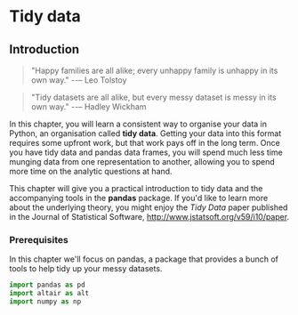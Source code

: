 # Tidy data




## Introduction

> "Happy families are all alike; every unhappy family is unhappy in its
> own way." --– Leo Tolstoy

> "Tidy datasets are all alike, but every messy dataset is messy in its
> own way." --– Hadley Wickham

In this chapter, you will learn a consistent way to organise your data in Python, an organisation called __tidy data__. Getting your data into this format requires some upfront work, but that work pays off in the long term. Once you have tidy data and pandas data frames, you will spend much less time munging data from one representation to another, allowing you to spend more time on the analytic questions at hand.

This chapter will give you a practical introduction to tidy data and the accompanying tools in the __pandas__ package. If you'd like to learn more about the underlying theory, you might enjoy the *Tidy Data* paper published in the Journal of Statistical Software, <http://www.jstatsoft.org/v59/i10/paper>.

### Prerequisites

In this chapter we'll focus on pandas, a package that provides a bunch of tools to help tidy up your messy datasets. 

<!-- http://shzhangji.com/blog/2017/09/30/pandas-and-tidy-data/ -->


```python
import pandas as pd
import altair as alt
import numpy as np
```

<!-- ## Tidy data -->

<!-- You can represent the same underlying data in multiple ways. The example below shows the same data organised in four different ways. Each dataset shows the same values of four variables *country*, *year*, *population*, and *cases*, but each dataset organises the values in a different way. -->

<!-- ```{r} -->
<!-- table1 -->
<!-- table2 -->
<!-- table3 -->

<!-- # Spread across two tibbles -->
<!-- table4a  # cases -->
<!-- table4b  # population -->
<!-- ``` -->

<!-- These are all representations of the same underlying data, but they are not equally easy to use. One dataset, the tidy dataset, will be much easier to work with inside the tidyverse.  -->

<!-- There are three interrelated rules which make a dataset tidy: -->

<!-- 1.  Each variable must have its own column. -->
<!-- 1.  Each observation must have its own row. -->
<!-- 1.  Each value must have its own cell. -->

<!-- Figure \@ref(fig:tidy-structure) shows the rules visually. -->

<!-- ```{r tidy-structure, echo = FALSE, out.width = "100%", fig.cap = "Following three rules makes a dataset tidy: variables are in columns, observations are in rows, and values are in cells."} -->
<!-- knitr::include_graphics("images/tidy-1.png") -->
<!-- ``` -->

<!-- These three rules are interrelated because it's impossible to only satisfy two of the three. That interrelationship leads to an even simpler set of practical instructions: -->

<!-- 1.  Put each dataset in a tibble. -->
<!-- 1.  Put each variable in a column. -->

<!-- In this example, only `table1` is tidy. It's the only representation where each column is a variable. -->

<!-- Why ensure that your data is tidy? There are two main advantages: -->

<!-- 1.  There's a general advantage to picking one consistent way of storing -->
<!--     data. If you have a consistent data structure, it's easier to learn the -->
<!--     tools that work with it because they have an underlying uniformity. -->

<!-- 1.  There's a specific advantage to placing variables in columns because -->
<!--     it allows R's vectorised nature to shine. As you learned in -->
<!--     [mutate](#mutate-funs) and [summary functions](#summary-funs), most  -->
<!--     built-in R functions work with vectors of values. That makes transforming  -->
<!--     tidy data feel particularly natural. -->

<!-- dplyr, ggplot2, and all the other packages in the tidyverse are designed to work with tidy data. Here are a couple of small examples showing how you might work with `table1`. -->

<!-- ```{r, out.width = "50%"} -->
<!-- # Compute rate per 10,000 -->
<!-- table1 %>%  -->
<!--   mutate(rate = cases / population * 10000) -->

<!-- # Compute cases per year -->
<!-- table1 %>%  -->
<!--   count(year, wt = cases) -->

<!-- # Visualise changes over time -->
<!-- library(ggplot2) -->
<!-- ggplot(table1, aes(year, cases)) +  -->
<!--   geom_line(aes(group = country), colour = "grey50") +  -->
<!--   geom_point(aes(colour = country)) -->
<!-- ``` -->

<!-- ### Exercises -->

<!-- 1.  Using prose, describe how the variables and observations are organised in -->
<!--     each of the sample tables. -->

<!-- 1.  Compute the `rate` for `table2`, and `table4a` + `table4b`.  -->
<!--     You will need to perform four operations: -->

<!--     1.  Extract the number of TB cases per country per year. -->
<!--     1.  Extract the matching population per country per year. -->
<!--     1.  Divide cases by population, and multiply by 10000. -->
<!--     1.  Store back in the appropriate place. -->

<!--     Which representation is easiest to work with? Which is hardest? Why? -->

<!-- 1.  Recreate the plot showing change in cases over time using `table2` -->
<!--     instead of `table1`. What do you need to do first? -->

<!-- ## Pivoting -->

<!-- The principles of tidy data seem so obvious that you might wonder if you'll ever encounter a dataset that isn't tidy. Unfortunately, however, most data that you will encounter will be untidy. There are two main reasons: -->

<!-- 1.  Most people aren't familiar with the principles of tidy data, and it's hard -->
<!--     to derive them yourself unless you spend a _lot_ of time working with data. -->

<!-- 1.  Data is often organised to facilitate some use other than analysis. For  -->
<!--     example, data is often organised to make entry as easy as possible. -->

<!-- This means for most real analyses, you'll need to do some tidying. The first step is always to figure out what the variables and observations are. Sometimes this is easy; other times you'll need to consult with the people who originally generated the data.  -->
<!-- The second step is to resolve one of two common problems: -->

<!-- 1. One variable might be spread across multiple columns. -->

<!-- 1. One observation might be scattered across multiple rows. -->

<!-- Typically a dataset will only suffer from one of these problems; it'll only suffer from both if you're really unlucky! To fix these problems, you'll need the two most important functions in tidyr: `pivot_longer()` and `pivot_wider()`. -->

<!-- ### Longer -->

<!-- A common problem is a dataset where some of the column names are not names of variables, but _values_ of a variable. Take `table4a`: the column names `1999` and `2000` represent values of the `year` variable, the values in the `1999` and `2000` columns represent values of the `cases` variable, and each row represents two observations, not one. -->

<!-- ```{r} -->
<!-- table4a -->
<!-- ``` -->

<!-- To tidy a dataset like this, we need to __pivot__ the offending columns into a new pair of variables. To describe that operation we need three parameters: -->

<!-- * The set of columns whose names are values, not variables. In this example,  -->
<!--   those are the columns `1999` and `2000`. -->

<!-- * The name of the variable to move the column names to. Here it is `year`. -->

<!-- * The name of the variable to move the column values to. Here it's `cases`. -->

<!-- Together those parameters generate the call to `pivot_longer()`: -->

<!-- ```{r} -->
<!-- table4a %>%  -->
<!--   pivot_longer(c(`1999`, `2000`), names_to = "year", values_to = "cases") -->
<!-- ``` -->

<!-- The columns to pivot are specified with `dplyr::select()` style notation. Here there are only two columns, so we list them individually. Note that "1999" and "2000" are non-syntactic names (because they don't start with a letter) so we have to surround them in backticks. To refresh your memory of the other ways to select columns, see [select](#select). -->

<!-- `year` and `cases` do not exist in `table4a` so we put their names in quotes. -->

<!-- ```{r tidy-gather, echo = FALSE, out.width = "100%", fig.cap = "Pivoting `table4` into a longer, tidy form."} -->
<!-- knitr::include_graphics("images/tidy-9.png") -->
<!-- ``` -->

<!-- In the final result, the pivoted columns are dropped, and we get new `year` and `cases` columns. Otherwise, the relationships between the original variables are preserved. Visually, this is shown in Figure \@ref(fig:tidy-gather).  -->

<!-- `pivot_longer()` makes datasets longer by increasing the number of rows and decreasing the number of columns. I don’t believe it makes sense to describe a dataset as being in “long form”. Length is a relative term, and you can only say (e.g.) that dataset A is longer than dataset B. -->

<!-- We can use `pivot_longer()` to tidy `table4b` in a similar fashion. The only difference is the variable stored in the cell values: -->

<!-- ```{r} -->
<!-- table4b %>%  -->
<!--   pivot_longer(c(`1999`, `2000`), names_to = "year", values_to = "population") -->
<!-- ``` -->

<!-- To combine the tidied versions of `table4a` and `table4b` into a single tibble, we need to use `dplyr::left_join()`, which you'll learn about in [relational data]. -->

<!-- ```{r} -->
<!-- tidy4a <- table4a %>%  -->
<!--   pivot_longer(c(`1999`, `2000`), names_to = "year", values_to = "cases") -->
<!-- tidy4b <- table4b %>%  -->
<!--   pivot_longer(c(`1999`, `2000`), names_to = "year", values_to = "population") -->
<!-- left_join(tidy4a, tidy4b) -->
<!-- ``` -->

<!-- ### Wider -->

<!-- `pivot_wider()` is the opposite of `pivot_longer()`. You use it when an observation is scattered across multiple rows. For example, take `table2`: an observation is a country in a year, but each observation is spread across two rows. -->

<!-- ```{r} -->
<!-- table2 -->
<!-- ``` -->

<!-- To tidy this up, we first analyse the representation in similar way to `pivot_longer()`. This time, however, we only need two parameters: -->

<!-- * The column to take variable names from. Here, it's `type`. -->

<!-- * The column to take values from. Here it's `count`. -->

<!-- Once we've figured that out, we can use `pivot_wider()`, as shown programmatically below, and visually in Figure \@ref(fig:tidy-spread). -->

<!-- ```{r} -->
<!-- table2 %>% -->
<!--     pivot_wider(names_from = type, values_from = count) -->
<!-- ``` -->

<!-- ```{r tidy-spread, echo = FALSE, out.width = "100%", fig.cap = "Pivoting `table2` into a \"wider\", tidy form."} -->
<!-- knitr::include_graphics("images/tidy-8.png") -->
<!-- ``` -->

<!-- As you might have guessed from their names, `pivot_wider()` and `pivot_longer()` are complements. `pivot_longer()` makes wide tables narrower and longer; `pivot_wider()` makes long tables shorter and wider. -->

<!-- ### Exercises -->

<!-- 1.  Why are `pivot_longer()` and `pivot_wider()` not perfectly symmetrical?   -->
<!--     Carefully consider the following example: -->

<!--     ```{r, eval = FALSE} -->
<!--     stocks <- tibble( -->
<!--       year   = c(2015, 2015, 2016, 2016), -->
<!--       half  = c(   1,    2,     1,    2), -->
<!--       return = c(1.88, 0.59, 0.92, 0.17) -->
<!--     ) -->
<!--     stocks %>%  -->
<!--       pivot_wider(names_from = year, values_from = return) %>%  -->
<!--       pivot_longer(`2015`:`2016`, names_to = "year", values_to = "return") -->
<!--     ``` -->

<!--     (Hint: look at the variable types and think about column _names_.) -->

<!--     `pivot_longer()` has a `names_ptype` argument, e.g.  -->
<!--     `names_ptype = list(year = double())`. What does it do? -->

<!-- 1.  Why does this code fail? -->

<!--     ```{r, error = TRUE} -->
<!--     table4a %>%  -->
<!--       pivot_longer(c(1999, 2000), names_to = "year", values_to = "cases") -->
<!--     ``` -->

<!-- 1.  What would happen if you widen this table? Why? How could you add a  -->
<!--     new column to uniquely identify each value? -->

<!--     ```{r} -->
<!--     people <- tribble( -->
<!--       ~name,             ~names,  ~values, -->
<!--       #-----------------|--------|------ -->
<!--       "Phillip Woods",   "age",       45, -->
<!--       "Phillip Woods",   "height",   186, -->
<!--       "Phillip Woods",   "age",       50, -->
<!--       "Jessica Cordero", "age",       37, -->
<!--       "Jessica Cordero", "height",   156 -->
<!--     ) -->
<!--     ``` -->

<!-- 1.  Tidy the simple tibble below. Do you need to make it wider or longer? -->
<!--     What are the variables? -->

<!--     ```{r} -->
<!--     preg <- tribble( -->
<!--       ~pregnant, ~male, ~female, -->
<!--       "yes",     NA,    10, -->
<!--       "no",      20,    12 -->
<!--     ) -->
<!--     ``` -->

<!-- ## Separating and uniting -->

<!-- So far you've learned how to tidy `table2` and `table4`, but not `table3`. `table3` has a different problem: we have one column (`rate`) that contains two variables (`cases` and `population`). To fix this problem, we'll need the `separate()` function. You'll also learn about the complement of `separate()`: `unite()`, which you use if a single variable is spread across multiple columns. -->

<!-- ### Separate -->

<!-- `separate()` pulls apart one column into multiple columns, by splitting wherever a separator character appears. Take `table3`: -->

<!-- ```{r} -->
<!-- table3 -->
<!-- ``` -->

<!-- The `rate` column contains both `cases` and `population` variables, and we need to split it into two variables. `separate()` takes the name of the column to separate, and the names of the columns to separate into, as shown in Figure \@ref(fig:tidy-separate) and the code below. -->

<!-- ```{r} -->
<!-- table3 %>%  -->
<!--   separate(rate, into = c("cases", "population")) -->
<!-- ``` -->

<!-- ```{r tidy-separate, echo = FALSE, out.width = "75%", fig.cap = "Separating `table3` makes it tidy"} -->
<!-- knitr::include_graphics("images/tidy-17.png") -->
<!-- ``` -->

<!-- By default, `separate()` will split values wherever it sees a non-alphanumeric character (i.e. a character that isn't a number or letter). For example, in the code above, `separate()` split the values of `rate` at the forward slash characters. If you wish to use a specific character to separate a column, you can pass the character to the `sep` argument of `separate()`. For example, we could rewrite the code above as: -->

<!-- ```{r eval = FALSE} -->
<!-- table3 %>%  -->
<!--   separate(rate, into = c("cases", "population"), sep = "/") -->
<!-- ``` -->

<!-- (Formally, `sep` is a regular expression, which you'll learn more about in [strings].) -->

<!-- Look carefully at the column types: you'll notice that `cases` and `population` are character columns. This is the default behaviour in `separate()`: it leaves the type of the column as is. Here, however, it's not very useful as those really are numbers. We can ask `separate()` to try and convert to better types using `convert = TRUE`: -->

<!-- ```{r} -->
<!-- table3 %>%  -->
<!--   separate(rate, into = c("cases", "population"), convert = TRUE) -->
<!-- ``` -->

<!-- You can also pass a vector of integers to `sep`. `separate()` will interpret the integers as positions to split at. Positive values start at 1 on the far-left of the strings; negative value start at -1 on the far-right of the strings. When using integers to separate strings, the length of `sep` should be one less than the number of names in `into`.  -->

<!-- You can use this arrangement to separate the last two digits of each year. This make this data less tidy, but is useful in other cases, as you'll see in a little bit. -->

<!-- ```{r} -->
<!-- table3 %>%  -->
<!--   separate(year, into = c("century", "year"), sep = 2) -->
<!-- ``` -->

<!-- ### Unite -->

<!-- `unite()` is the inverse of `separate()`: it combines multiple columns into a single column. You'll need it much less frequently than `separate()`, but it's still a useful tool to have in your back pocket. -->

<!-- ```{r tidy-unite, echo = FALSE, out.width = "75%", fig.cap = "Uniting `table5` makes it tidy"} -->
<!-- knitr::include_graphics("images/tidy-18.png") -->
<!-- ``` -->

<!-- We can use `unite()` to rejoin the *century* and *year* columns that we created in the last example. That data is saved as `tidyr::table5`. `unite()` takes a data frame, the name of the new variable to create, and a set of columns to combine, again specified in `dplyr::select()` style: -->

<!-- ```{r} -->
<!-- table5 %>%  -->
<!--   unite(new, century, year) -->
<!-- ``` -->

<!-- In this case we also need to use the `sep` argument. The default will place an underscore (`_`) between the values from different columns. Here we don't want any separator so we use `""`: -->

<!-- ```{r} -->
<!-- table5 %>%  -->
<!--   unite(new, century, year, sep = "") -->
<!-- ``` -->

<!-- ### Exercises -->

<!-- 1.  What do the `extra` and `fill` arguments do in `separate()`?  -->
<!--     Experiment with the various options for the following two toy datasets. -->

<!--     ```{r, eval = FALSE} -->
<!--     tibble(x = c("a,b,c", "d,e,f,g", "h,i,j")) %>%  -->
<!--       separate(x, c("one", "two", "three")) -->

<!--     tibble(x = c("a,b,c", "d,e", "f,g,i")) %>%  -->
<!--       separate(x, c("one", "two", "three")) -->
<!--     ``` -->

<!-- 1.  Both `unite()` and `separate()` have a `remove` argument. What does it -->
<!--     do? Why would you set it to `FALSE`? -->

<!-- 1.  Compare and contrast `separate()` and `extract()`.  Why are there -->
<!--     three variations of separation (by position, by separator, and with -->
<!--     groups), but only one unite? -->

<!-- ## Missing values -->

<!-- Changing the representation of a dataset brings up an important subtlety of missing values. Surprisingly, a value can be missing in one of two possible ways: -->

<!-- * __Explicitly__, i.e. flagged with `NA`. -->
<!-- * __Implicitly__, i.e. simply not present in the data. -->

<!-- Let's illustrate this idea with a very simple data set: -->

<!-- ```{r} -->
<!-- stocks <- tibble( -->
<!--   year   = c(2015, 2015, 2015, 2015, 2016, 2016, 2016), -->
<!--   qtr    = c(   1,    2,    3,    4,    2,    3,    4), -->
<!--   return = c(1.88, 0.59, 0.35,   NA, 0.92, 0.17, 2.66) -->
<!-- ) -->
<!-- ``` -->

<!-- There are two missing values in this dataset: -->

<!-- * The return for the fourth quarter of 2015 is explicitly missing, because -->
<!--   the cell where its value should be instead contains `NA`. -->

<!-- * The return for the first quarter of 2016 is implicitly missing, because it -->
<!--   simply does not appear in the dataset. -->

<!-- One way to think about the difference is with this Zen-like koan: An explicit missing value is the presence of an absence; an implicit missing value is the absence of a presence. -->

<!-- The way that a dataset is represented can make implicit values explicit. For example, we can make the implicit missing value explicit by putting years in the columns: -->

<!-- ```{r} -->
<!-- stocks %>%  -->
<!--   pivot_wider(names_from = year, values_from = return) -->
<!-- ``` -->

<!-- Because these explicit missing values may not be important in other representations of the data, you can set `values_drop_na = TRUE` in `pivot_longer()` to turn explicit missing values implicit: -->

<!-- ```{r} -->
<!-- stocks %>%  -->
<!--   pivot_wider(names_from = year, values_from = return) %>%  -->
<!--   pivot_longer( -->
<!--     cols = c(`2015`, `2016`),  -->
<!--     names_to = "year",  -->
<!--     values_to = "return",  -->
<!--     values_drop_na = TRUE -->
<!--   ) -->
<!-- ``` -->

<!-- Another important tool for making missing values explicit in tidy data is `complete()`: -->

<!-- ```{r} -->
<!-- stocks %>%  -->
<!--   complete(year, qtr) -->
<!-- ``` -->

<!-- `complete()` takes a set of columns, and finds all unique combinations. It then ensures the original dataset contains all those values, filling in explicit `NA`s where necessary. -->

<!-- There's one other important tool that you should know for working with missing values. Sometimes when a data source has primarily been used for data entry, missing values indicate that the previous value should be carried forward: -->

<!-- ```{r} -->
<!-- treatment <- tribble( -->
<!--   ~ person,           ~ treatment, ~response, -->
<!--   "Derrick Whitmore", 1,           7, -->
<!--   NA,                 2,           10, -->
<!--   NA,                 3,           9, -->
<!--   "Katherine Burke",  1,           4 -->
<!-- ) -->
<!-- ``` -->

<!-- You can fill in these missing values with `fill()`. It takes a set of columns where you want missing values to be replaced by the most recent non-missing value (sometimes called last observation carried forward). -->

<!-- ```{r} -->
<!-- treatment %>%  -->
<!--   fill(person) -->
<!-- ``` -->

<!-- ### Exercises -->

<!-- 1.  Compare and contrast the `fill` arguments to `pivot_wider()` and `complete()`.  -->

<!-- 1.  What does the direction argument to `fill()` do? -->

<!-- ## Case Study -->

<!-- To finish off the chapter, let's pull together everything you've learned to tackle a realistic data tidying problem. The `tidyr::who` dataset contains tuberculosis (TB) cases broken down by year, country, age, gender, and diagnosis method. The data comes from the *2014 World Health Organization Global Tuberculosis Report*, available at <http://www.who.int/tb/country/data/download/en/>. -->

<!-- There's a wealth of epidemiological information in this dataset, but it's challenging to work with the data in the form that it's provided: -->

<!-- ```{r} -->
<!-- who -->
<!-- ``` -->

<!-- This is a very typical real-life example dataset. It contains redundant columns, odd variable codes, and many missing values. In short, `who` is messy, and we'll need multiple steps to tidy it. Like dplyr, tidyr is designed so that each function does one thing well. That means in real-life situations you'll usually need to string together multiple verbs into a pipeline.  -->

<!-- The best place to start is almost always to gather together the columns that are not variables. Let's have a look at what we've got:  -->

<!-- * It looks like `country`, `iso2`, and `iso3` are three variables that  -->
<!--   redundantly specify the country. -->

<!-- * `year` is clearly also a variable. -->

<!-- * We don't know what all the other columns are yet, but given the structure  -->
<!--   in the variable names (e.g. `new_sp_m014`, `new_ep_m014`, `new_ep_f014`)  -->
<!--   these are likely to be values, not variables. -->

<!-- So we need to gather together all the columns from `new_sp_m014` to `newrel_f65`. We don't know what those values represent yet, so we'll give them the generic name `"key"`. We know the cells represent the count of cases, so we'll use the variable `cases`. There are a lot of missing values in the current representation, so for now we'll use `na.rm` just so we can focus on the values that are present. -->

<!-- ```{r} -->
<!-- who1 <- who %>%  -->
<!--   pivot_longer( -->
<!--     cols = new_sp_m014:newrel_f65,  -->
<!--     names_to = "key",  -->
<!--     values_to = "cases",  -->
<!--     values_drop_na = TRUE -->
<!--   ) -->
<!-- who1 -->
<!-- ``` -->

<!-- We can get some hint of the structure of the values in the new `key` column by counting them: -->

<!-- ```{r} -->
<!-- who1 %>%  -->
<!--   count(key) -->
<!-- ``` -->

<!-- You might be able to parse this out by yourself with a little thought and some experimentation, but luckily we have the data dictionary handy. It tells us: -->

<!-- 1.  The first three letters of each column denote whether the column  -->
<!--     contains new or old cases of TB. In this dataset, each column contains  -->
<!--     new cases. -->

<!-- 1.  The next two letters describe the type of TB: -->

<!--     *   `rel` stands for cases of relapse -->
<!--     *   `ep` stands for cases of extrapulmonary TB -->
<!--     *   `sn` stands for cases of pulmonary TB that could not be diagnosed by  -->
<!--         a pulmonary smear (smear negative) -->
<!--     *   `sp` stands for cases of pulmonary TB that could be diagnosed be  -->
<!--         a pulmonary smear (smear positive) -->

<!-- 3.  The sixth letter gives the sex of TB patients. The dataset groups  -->
<!--     cases by males (`m`) and females (`f`). -->

<!-- 4.  The remaining numbers gives the age group. The dataset groups cases into  -->
<!--     seven age groups: -->

<!--     * `014` = 0 -- 14 years old -->
<!--     * `1524` = 15 -- 24 years old -->
<!--     * `2534` = 25 -- 34 years old -->
<!--     * `3544` = 35 -- 44 years old -->
<!--     * `4554` = 45 -- 54 years old -->
<!--     * `5564` = 55 -- 64 years old -->
<!--     * `65` = 65 or older -->

<!-- We need to make a minor fix to the format of the column names: unfortunately the names are slightly inconsistent because instead of `new_rel` we have `newrel` (it's hard to spot this here but if you don't fix it we'll get errors in subsequent steps). You'll learn about `str_replace()` in [strings], but the basic idea is pretty simple: replace the characters "newrel" with "new_rel". This makes all variable names consistent. -->

<!-- ```{r} -->
<!-- who2 <- who1 %>%  -->
<!--   mutate(names_from = stringr::str_replace(key, "newrel", "new_rel")) -->
<!-- who2 -->
<!-- ``` -->

<!-- We can separate the values in each code with two passes of `separate()`. The first pass will split the codes at each underscore. -->

<!-- ```{r} -->
<!-- who3 <- who2 %>%  -->
<!--   separate(key, c("new", "type", "sexage"), sep = "_") -->
<!-- who3 -->
<!-- ``` -->

<!-- Then we might as well drop the `new` column because it's constant in this dataset. While we're dropping columns, let's also drop `iso2` and `iso3` since they're redundant. -->

<!-- ```{r} -->
<!-- who3 %>%  -->
<!--   count(new) -->
<!-- who4 <- who3 %>%  -->
<!--   select(-new, -iso2, -iso3) -->
<!-- ``` -->

<!-- Next we'll separate `sexage` into `sex` and `age` by splitting after the first character: -->

<!-- ```{r} -->
<!-- who5 <- who4 %>%  -->
<!--   separate(sexage, c("sex", "age"), sep = 1) -->
<!-- who5 -->
<!-- ``` -->

<!-- The `who` dataset is now tidy! -->

<!-- I've shown you the code a piece at a time, assigning each interim result to a new variable. This typically isn't how you'd work interactively. Instead, you'd gradually build up a complex pipe: -->

<!-- ```{r, results = "hide"} -->
<!-- who %>% -->
<!--   pivot_longer( -->
<!--     cols = new_sp_m014:newrel_f65,  -->
<!--     names_to = "key",  -->
<!--     values_to = "cases",  -->
<!--     values_drop_na = TRUE -->
<!--   ) %>%  -->
<!--   mutate( -->
<!--     key = stringr::str_replace(key, "newrel", "new_rel") -->
<!--   ) %>% -->
<!--   separate(key, c("new", "var", "sexage")) %>%  -->
<!--   select(-new, -iso2, -iso3) %>%  -->
<!--   separate(sexage, c("sex", "age"), sep = 1) -->
<!-- ``` -->

<!-- ### Exercises -->

<!-- 1.  In this case study I set `values_drop_na = TRUE` just to make it easier to -->
<!--     check that we had the correct values. Is this reasonable? Think about -->
<!--     how missing values are represented in this dataset. Are there implicit -->
<!--     missing values? What's the difference between an `NA` and zero?  -->

<!-- 1.  What happens if you neglect the `mutate()` step? -->
<!--     (`mutate(names_from = stringr::str_replace(key, "newrel", "new_rel"))`) -->

<!-- 1.  I claimed that `iso2` and `iso3` were redundant with `country`.  -->
<!--     Confirm this claim. -->

<!-- 1.  For each country, year, and sex compute the total number of cases of  -->
<!--     TB. Make an informative visualisation of the data. -->

<!-- ## Non-tidy data -->

<!-- Before we continue on to other topics, it's worth talking briefly about non-tidy data. Earlier in the chapter, I used the pejorative term "messy" to refer to non-tidy data. That's an oversimplification: there are lots of useful and well-founded data structures that are not tidy data. There are two main reasons to use other data structures: -->

<!-- * Alternative representations may have substantial performance or space  -->
<!--   advantages. -->

<!-- * Specialised fields have evolved their own conventions for storing data -->
<!--   that may be quite different to the conventions of  tidy data. -->

<!-- Either of these reasons means you'll need something other than a tibble (or data frame). If your data does fit naturally into a rectangular structure composed of observations and variables, I think tidy data should be your default choice. But there are good reasons to use other structures; tidy data is not the only way. -->

<!-- If you'd like to learn more about non-tidy data, I'd highly recommend this thoughtful blog post by Jeff Leek: <http://simplystatistics.org/2016/02/17/non-tidy-data/> -->
